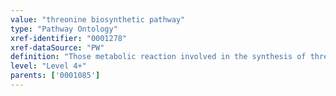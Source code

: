 ```yaml
---
value: "threonine biosynthetic pathway"
type: "Pathway Ontology"
xref-identifier: "0001278"
xref-dataSource: "PW"
definition: "Those metabolic reaction involved in the synthesis of threonine. Threonine is an essential amino acid that human cannot synthesize. Its synthesis takes place in plants and microorganisms."
level: "Level 4+"
parents: ['0001085']
---
```

